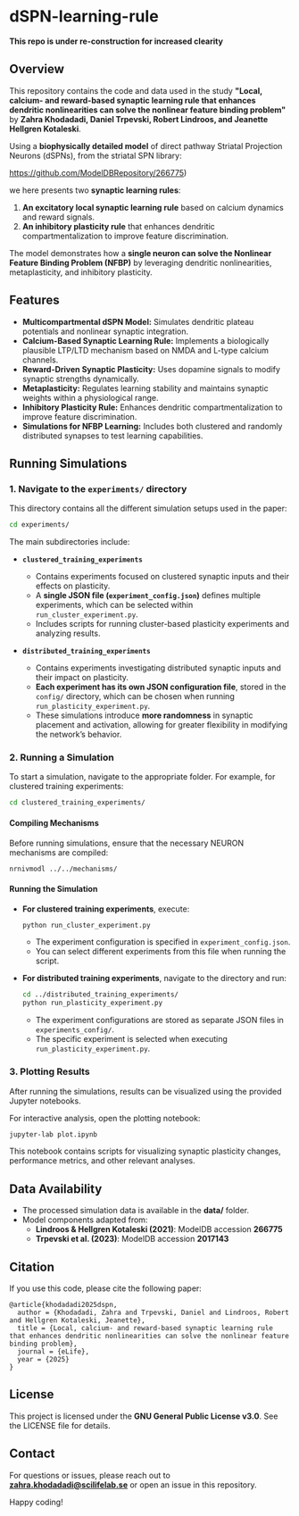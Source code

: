 # dSPN-learning-rule

**This repo is under re-construction for increased clearity**

## Overview

This repository contains the code and data used in the study **"Local, calcium- and reward-based synaptic learning rule that enhances dendritic nonlinearities can solve the nonlinear feature binding problem"** by **Zahra Khodadadi, Daniel Trpevski, Robert Lindroos, and Jeanette Hellgren Kotaleski**.

Using a **biophysically detailed model** of direct pathway Striatal Projection Neurons (dSPNs), from the striatal SPN library:

https://github.com/ModelDBRepository/266775)

we here presents two **synaptic learning rules**:

1. **An excitatory local synaptic learning rule** based on calcium dynamics and reward signals.
2. **An inhibitory plasticity rule** that enhances dendritic compartmentalization to improve feature discrimination.

The model demonstrates how a **single neuron can solve the Nonlinear Feature Binding Problem (NFBP)** by leveraging dendritic nonlinearities, metaplasticity, and inhibitory plasticity.

## Features

- **Multicompartmental dSPN Model:** Simulates dendritic plateau potentials and nonlinear synaptic integration.
- **Calcium-Based Synaptic Learning Rule:** Implements a biologically plausible LTP/LTD mechanism based on NMDA and L-type calcium channels.
- **Reward-Driven Synaptic Plasticity:** Uses dopamine signals to modify synaptic strengths dynamically.
- **Metaplasticity:** Regulates learning stability and maintains synaptic weights within a physiological range.
- **Inhibitory Plasticity Rule:** Enhances dendritic compartmentalization to improve feature discrimination.
- **Simulations for NFBP Learning:** Includes both clustered and randomly distributed synapses to test learning capabilities.

## Running Simulations

### 1. Navigate to the `experiments/` directory

This directory contains all the different simulation setups used in the paper:

```bash
cd experiments/
```

The main subdirectories include:

- **`clustered_training_experiments`**  
  - Contains experiments focused on clustered synaptic inputs and their effects on plasticity.  
  - A **single JSON file (`experiment_config.json`)** defines multiple experiments, which can be selected within `run_cluster_experiment.py`.  
  - Includes scripts for running cluster-based plasticity experiments and analyzing results.  

- **`distributed_training_experiments`**  
  - Contains experiments investigating distributed synaptic inputs and their impact on plasticity.  
  - **Each experiment has its own JSON configuration file**, stored in the `config/` directory, which can be chosen when running `run_plasticity_experiment.py`.  
  - These simulations introduce **more randomness** in synaptic placement and activation, allowing for greater flexibility in modifying the network’s behavior.  

### 2. Running a Simulation

To start a simulation, navigate to the appropriate folder. For example, for clustered training experiments:

```bash
cd clustered_training_experiments/
```

#### **Compiling Mechanisms**

Before running simulations, ensure that the necessary NEURON mechanisms are compiled:

```bash
nrnivmodl ../../mechanisms/
```

#### **Running the Simulation**

- **For clustered training experiments**, execute:

  ```bash
  python run_cluster_experiment.py
  ```

  - The experiment configuration is specified in `experiment_config.json`.
  - You can select different experiments from this file when running the script.

- **For distributed training experiments**, navigate to the directory and run:

  ```bash
  cd ../distributed_training_experiments/
  python run_plasticity_experiment.py
  ```

  - The experiment configurations are stored as separate JSON files in `experiments_config/`.
  - The specific experiment is selected when executing `run_plasticity_experiment.py`.

### 3. Plotting Results

After running the simulations, results can be visualized using the provided Jupyter notebooks.

For interactive analysis, open the plotting notebook:

```bash
jupyter-lab plot.ipynb
```

This notebook contains scripts for visualizing synaptic plasticity changes, performance metrics, and other relevant analyses.



## Data Availability

- The processed simulation data is available in the **data/** folder.
- Model components adapted from:
  - **Lindroos & Hellgren Kotaleski (2021)**: ModelDB accession **266775**
  - **Trpevski et al. (2023)**: ModelDB accession **2017143**

## Citation

If you use this code, please cite the following paper:

```
@article{khodadadi2025dspn,
  author = {Khodadadi, Zahra and Trpevski, Daniel and Lindroos, Robert and Hellgren Kotaleski, Jeanette},
  title = {Local, calcium- and reward-based synaptic learning rule that enhances dendritic nonlinearities can solve the nonlinear feature binding problem},
  journal = {eLife},
  year = {2025}
}
```

## License

This project is licensed under the **GNU General Public License v3.0**. See the LICENSE file for details.

## Contact

For questions or issues, please reach out to **[zahra.khodadadi@scilifelab.se](mailto\:zahra.khodadadi@scilifelab.se)** or open an issue in this repository.

Happy coding!


